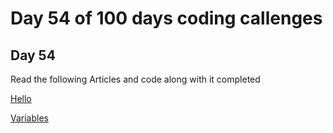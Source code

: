 # Day 54 of 100 days coding callenges

## Day 54
Read the following Articles and code along with it completed


[Hello](https://javascript.info/hello-world)

[Variables](https://javascript.info/variables)